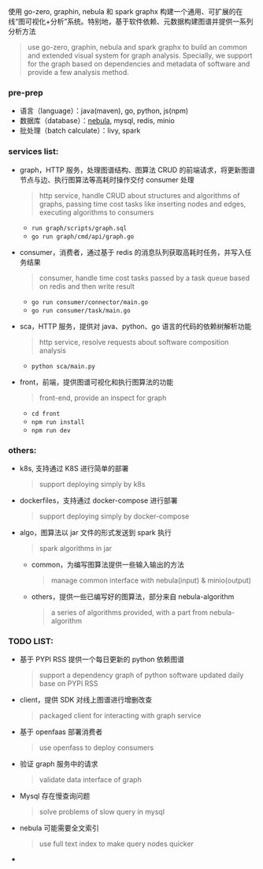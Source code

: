 使用 go-zero, graphin, nebula 和 spark graphx 构建一个通用、可扩展的在线“图可视化+分析”系统。特别地，基于软件依赖、元数据构建图谱并提供一系列分析方法

> use go-zero, graphin, nebula and spark graphx to build an common and extended visual system for graph analysis. Specially, we support for the graph based on dependencies and metadata of software and provide a few analysis method.

### pre-prep

* 语言（language）：java(maven), go, python, js(npm)
* 数据库（database）：[nebula](https://www.nebula-graph.com.cn/database), mysql, redis, minio
* 批处理（batch calculate）：livy, spark

### services list:

* graph，HTTP 服务，处理图谱结构、图算法 CRUD 的前端请求，将更新图谱节点与边、执行图算法等高耗时操作交付 consumer 处理

  > http service, handle CRUD about structures and algorithms of graphs, passing time cost tasks like inserting nodes and edges, executing algorithms to consumers

  * `run graph/scripts/graph.sql`
  * `go run graph/cmd/api/graph.go`

* consumer，消费者，通过基于 redis 的消息队列获取高耗时任务，并写入任务结果

  > consumer, handle time cost tasks passed by a task queue based on redis and then write result

  * `go run consumer/connector/main.go`
  * `go run consumer/task/main.go`

* sca，HTTP 服务，提供对 java、python、go 语言的代码的依赖树解析功能

  > http service, resolve requests about software composition analysis

  * `python sca/main.py`

* front，前端，提供图谱可视化和执行图算法的功能

  > front-end, provide an inspect for graph

  * `cd front`
  * `npm run install`
  * `npm run dev`

### others:

* k8s, 支持通过 K8S 进行简单的部署

  > support deploying simply by k8s

* dockerfiles，支持通过 docker-compose 进行部署

  > support deploying simply by docker-compose

* algo，图算法以 jar 文件的形式发送到 spark 执行

  > spark algorithms in jar

  * common，为编写图算法提供一些输入输出的方法

    > manage common interface with nebula(input) & minio(output)

  * others，提供一些已编写好的图算法，部分来自 nebula-algorithm

    > a series of algorithms provided, with a part from nebula-algorithm

### TODO LIST:

* 基于 PYPI RSS 提供一个每日更新的 python 依赖图谱

  > support a dependency graph of python software updated daily base on PYPI RSS

* client，提供 SDK 对线上图谱进行增删改查

  > packaged client for interacting with graph service

* 基于 openfaas 部署消费者

  > use openfass to deploy consumers

* 验证 graph 服务中的请求

  > validate data interface of graph

* Mysql 存在慢查询问题

  > solve problems of slow query in mysql

* nebula 可能需要全文索引

  > use full text index to make query nodes quicker

* 